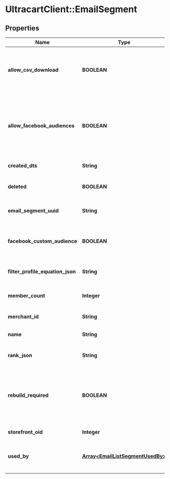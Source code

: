 # UltracartClient::EmailSegment

## Properties
Name | Type | Description | Notes
------------ | ------------- | ------------- | -------------
**allow_csv_download** | **BOOLEAN** | True if the current user has the rights to download this segment. | [optional] 
**allow_facebook_audiences** | **BOOLEAN** | True if this StoreFront has the Facebook Analytics app connected and supports them | [optional] 
**created_dts** | **String** | Created date | [optional] 
**deleted** | **BOOLEAN** | True if this campaign was deleted | [optional] 
**email_segment_uuid** | **String** | Email segment UUID | [optional] 
**facebook_custom_audience** | **BOOLEAN** | True if you want to sync to a facebook custom audience | [optional] 
**filter_profile_equation_json** | **String** | File profile equation json | [optional] 
**member_count** | **Integer** | Count of members in this segment | [optional] 
**merchant_id** | **String** | Merchant ID | [optional] 
**name** | **String** | Name of email segment | [optional] 
**rank_json** | **String** | Rank settings json | [optional] 
**rebuild_required** | **BOOLEAN** | True if a rebuild is required because some part of the segment has changed | [optional] 
**storefront_oid** | **Integer** | Storefront oid | [optional] 
**used_by** | [**Array&lt;EmailListSegmentUsedBy&gt;**](EmailListSegmentUsedBy.md) | Details on the flows or campaigns that use this list. | [optional] 


